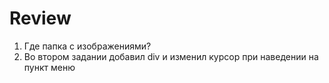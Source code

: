# Review

1. Где папка с изображениями?
2. Во втором задании добавил div и изменил курсор при наведении на пункт меню
